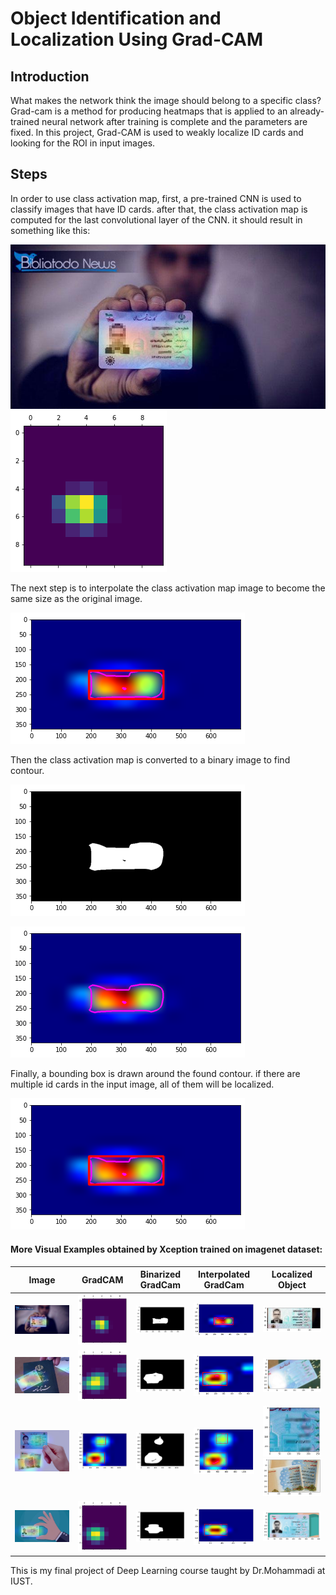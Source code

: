 # Object Identification and Localization Using Grad-CAM

## Introduction
What makes the network think the image should belong to a specific class? 
Grad-cam is a method for producing heatmaps that is applied to an already-trained neural network after training is complete and the parameters are fixed.
In this project, Grad-CAM is used to weakly localize ID cards and looking for the ROI in input images.

## Steps
In order to use class activation map, first, a pre-trained CNN is used to classify images that have ID cards. after that, the class activation map is computed for the last convolutional layer of the CNN.
it should result in something like this: 

![](data/original_image.jpg)
![](data/1.png)

The next step is to interpolate the class activation map image to become the same size as the original image.

![](./data/4.png)

Then the class activation map is converted to a binary image to find contour.

![](./data/binary_gradcam.png)

![](./data/found_contour.png)

Finally, a bounding box is drawn around the found contour. if there are multiple id cards in the input image, all of them will be localized.

![](./data/bouding_box.png)


#### More Visual Examples obtained by Xception trained on imagenet dataset:
|  Image | GradCAM  | Binarized GradCam  | Interpolated GradCam | Localized Object |
| -------|----------|------------|------------|------------|
|  ![](./data/2.jpg) | ![](./data/1.png)     |  ![](./data/3.png)    | ![](./data/4.png)   | ![](./data/5.png)   |
|  ![](./data/2_2.jpg) | ![](./data/2_1.png)     |  ![](./data/2_3.png)    | ![](./data/2_4.png)   | ![](./data/2_5.png)   |
|  ![](./data/3_1.jpg) | ![](./data/3_3.png)     |  ![](./data/3_2.png)    | ![](./data/3_3.png)    | ![](./data/3_5.png)  ![](./data/3_4.png)  |
|  ![](./data/4.jpg) | ![](./data/4_1.png)     |  ![](./data/4_2.png)    | ![](./data/4_3.png)    | ![](./data/4_4.png) |

This is my final project of Deep Learning course taught by Dr.Mohammadi at IUST.